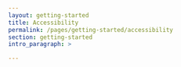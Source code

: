 ```yaml
---
layout: getting-started
title: Accessibility
permalink: /pages/getting-started/accessibility
section: getting-started
intro_paragraph: >

---
```

